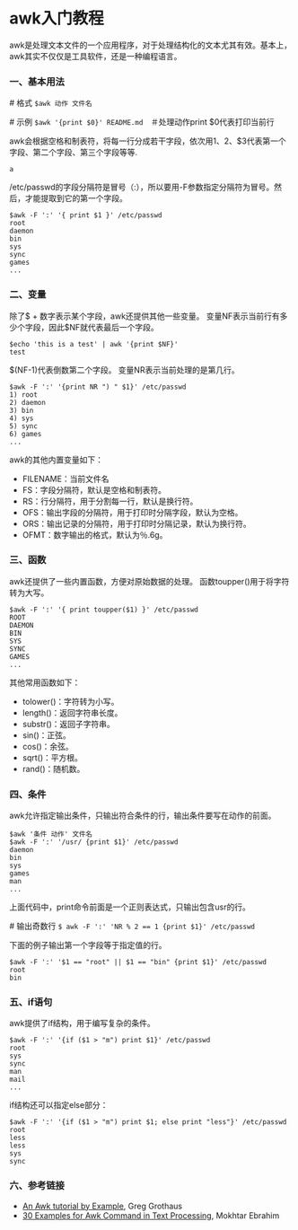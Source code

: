 # awk入门教程
awk是处理文本文件的一个应用程序，对于处理结构化的文本尤其有效。基本上，awk其实不仅仅是工具软件，还是一种编程语言。
### 一、基本用法
\# 格式
`$awk 动作 文件名`

\# 示例
`$awk '{print $0}' README.md`　＃处理动作print $0代表打印当前行

awk会根据空格和制表符，将每一行分成若干字段，依次用$1、$2、$3代表第一个字段、第二个字段、第三个字段等等.
```$echo 'this is a test' | awk '{print $3}'
a
```

/etc/passwd的字段分隔符是冒号（:），所以要用-F参数指定分隔符为冒号。然后，才能提取到它的第一个字段。
```
$awk -F ':' '{ print $1 }' /etc/passwd
root
daemon
bin
sys
sync
games
...
```

### 二、变量
除了$ + 数字表示某个字段，awk还提供其他一些变量。
变量NF表示当前行有多少个字段，因此$NF就代表最后一个字段。
```
$echo 'this is a test' | awk '{print $NF}'
test
```
$(NF-1)代表倒数第二个字段。
变量NR表示当前处理的是第几行。
```
$awk -F ':' '{print NR ") " $1}' /etc/passwd
1) root
2) daemon
3) bin
4) sys
5) sync
6) games
...
```

awk的其他内置变量如下：
- FILENAME：当前文件名
- FS：字段分隔符，默认是空格和制表符。
- RS：行分隔符，用于分割每一行，默认是换行符。
- OFS：输出字段的分隔符，用于打印时分隔字段，默认为空格。
- ORS：输出记录的分隔符，用于打印时分隔记录，默认为换行符。
- OFMT：数字输出的格式，默认为％.6g。

### 三、函数
awk还提供了一些内置函数，方便对原始数据的处理。
函数toupper()用于将字符转为大写。
```
$awk -F ':' '{ print toupper($1) }' /etc/passwd
ROOT
DAEMON
BIN
SYS
SYNC
GAMES
...
```

其他常用函数如下：
- tolower()：字符转为小写。
- length()：返回字符串长度。
- substr()：返回子字符串。
- sin()：正弦。
- cos()：余弦。
- sqrt()：平方根。
- rand()：随机数。

### 四、条件
awk允许指定输出条件，只输出符合条件的行，输出条件要写在动作的前面。
```
$awk '条件 动作' 文件名
$awk -F ':' '/usr/ {print $1}' /etc/passwd
daemon
bin
sys
games
man
...
```
上面代码中，print命令前面是一个正则表达式，只输出包含usr的行。

\# 输出奇数行
`$ awk -F ':' 'NR % 2 == 1 {print $1}' /etc/passwd`

下面的例子输出第一个字段等于指定值的行。
```
$awk -F ':' '$1 == "root" || $1 == "bin" {print $1}' /etc/passwd
root
bin
```

### 五、if语句
awk提供了if结构，用于编写复杂的条件。
```
$awk -F ':' '{if ($1 > "m") print $1}' /etc/passwd
root
sys
sync
man
mail
...
```

if结构还可以指定else部分：
```
$awk -F ':' '{if ($1 > "m") print $1; else print "less"}' /etc/passwd
root
less
less
sys
sync
```

### 六、参考链接
- [An Awk tutorial by Example](https://gregable.com/2010/09/why-you-should-know-just-little-awk.html), Greg Grothaus
- [30 Examples for Awk Command in Text Processing](https://likegeeks.com/awk-command/), Mokhtar Ebrahim
